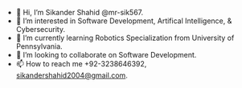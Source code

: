 - 👋 Hi, I’m Sikander  Shahid @mr-sik567.
- 👀 I’m interested in Software Development, Artifical Intelligence, & Cybersecurity.
- 🌱 I’m currently learning Robotics Specialization from University of Pennsylvania.
- 💞️ I’m looking to collaborate on Software Development.
- 📫 How to reach me +92-3238646392, sikandershahid2004@gmail.com.

<!---
mr-sik567/mr-sik567 is a ✨ special ✨ repository because its `README.md` (this file) appears on your GitHub profile.
You can click the Preview link to take a look at your changes.
--->
